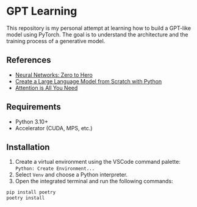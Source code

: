 # GPT Learning

This repository is my personal attempt at learning how to build a GPT-like model using PyTorch. The goal is to understand the architecture and the training process of a generative model.

## References

- [Neural Networks: Zero to Hero](https://www.youtube.com/watch?v=VMj-3S1tku0&list=PLAqhIrjkxbuWI23v9cThsA9GvCAUhRvKZ)
- [Create a Large Language Model from Scratch with Python](https://www.youtube.com/watch?v=UU1WVnMk4E8&list=PLdR6MEBPfLDl-PMbBXkS_EPzBbqyhG4Zt)
- [Attention is All You Need](https://arxiv.org/abs/1706.03762)

## Requirements

- Python 3.10+
- Accelerator (CUDA, MPS, etc.)

## Installation

1. Create a virtual environment using the VSCode command palette: `Python: Create Environment...`
2. Select `Venv` and choose a Python interpreter.
3. Open the integrated terminal and run the following commands:

```bash
pip install poetry
poetry install
```